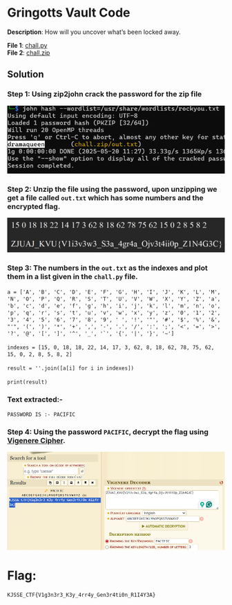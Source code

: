 # Gringotts Vault Code

**Description**: How will you uncover what’s been locked away.

**File 1**: [chall.py](./files/chall.py)  
**File 2**: [chall.zip](./files/chall.zip)  

## Solution
### Step 1: Using zip2john crack the password for the zip file
![Cracked Password](image.png)
### Step 2: Unzip the file using the password, upon unzipping we get a file called `out.txt` which has some numbers and the encrypted flag.
![out.txt](image-1.png)
### Step 3: The numbers in the `out.txt` as the indexes and plot them in a list given in the `chall.py` file.

```
a = ['A', 'B', 'C', 'D', 'E', 'F', 'G', 'H', 'I', 'J', 'K', 'L', 'M', 'N', 'O', 'P', 'Q', 'R', 'S', 'T', 'U', 'V', 'W', 'X', 'Y', 'Z', 'a', 'b', 'c', 'd', 'e', 'f', 'g', 'h', 'i', 'j', 'k', 'l', 'm', 'n', 'o', 'p', 'q', 'r', 's', 't', 'u', 'v', 'w', 'x', 'y', 'z', '0', '1', '2', '3', '4', '5', '6', '7', '8', '9', ' ', '!', '"', '#', '$', '%', '&', "'", '(', ')', '*', '+', ',', '-', '.', '/', ':', ';', '<', '=', '>', '?', '@', '[', ']', '^', '_', '`', '{', '|', '}', '~']

indexes = [15, 0, 18, 18, 22, 14, 17, 3, 62, 8, 18, 62, 78, 75, 62, 15, 0, 2, 8, 5, 8, 2]

result = ''.join([a[i] for i in indexes])

print(result)
```

### Text extracted:-
```
PASSWORD IS :- PACIFIC
```
### Step 4: Using the password `PACIFIC`, decrypt the flag using [Vigenere Cipher](https://www.dcode.fr/vigenere-cipher).

![Flag](image-2.png)

# Flag:
```
KJSSE_CTF{V1g3n3r3_K3y_4rr4y_Gen3r4ti0n_R1I4Y3A}
```